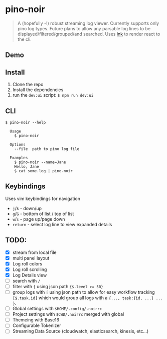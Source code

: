 # pino-noir

> A (hopefully -!) robust streaming log viewer. Currently supports only pino log types. Future plans to allow any parsable log lines to be displayed/filtered/grouped/and searched.
> Uses [ink](https://term.ink) to render react to the cli.

## Demo

<script async id="asciicast-Zp4Nj5SD52HFmDWTiTNOPiGmY" src="https://asciinema.org/a/Zp4Nj5SD52HFmDWTiTNOPiGmY.js"></script>

## Install

1. Clone the repo
2. Install the dependencies
3. run the `dev:ui` script: `$ npm run dev:ui`

## CLI

```
$ pino-noir --help

  Usage
    $ pino-noir

  Options
    --file  path to pino log file

  Examples
    $ pino-noir --name=Jane
    Hello, Jane
    $ cat some.log | pino-noir
```

## Keybindings

Uses vim keybindings for navigation

- `j`/`k` - down/up
- `g`/`G` - bottom of list / top of list
- `w`/`s` - page up/page down
- `return` - select log line to view expanded details

## TODO:

- [x] stream from local file
- [x] multi panel layout
- [x] Log roll colors
- [x] Log roll scrolling
- [x] Log Details view
- [ ] search with `/`
- [ ] filter with `{` using json path `{$.level >= 50}`
- [ ] group logs with `[` using json path to allow for easy workflow tracking `[$.task.id]` which would group all logs with a `{..., task:{id, ...} ... }`.
- [ ] Global settings with `$HOME/.config/.noirrc`
- [ ] Project settings with `$CWD/.noirrc` merged with global
- [ ] Themeing with Base16
- [ ] Configurable Tokenizer
- [ ] Streaming Data Source (cloudwatch, elasticsearch, kinesis, etc...)
